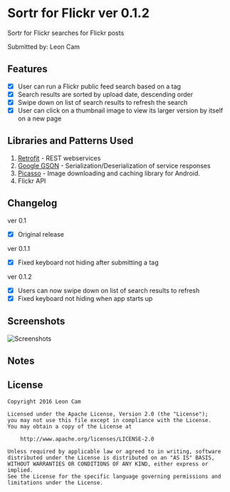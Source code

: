 # Sortr for Flickr ver 0.1.2

Sortr for Flickr searches for Flickr posts

Submitted by: Leon Cam

## Features

* [x] User can run a Flickr public feed search based on a tag
* [x] Search results are sorted by upload date, descending order
* [x] Swipe down on list of search results to refresh the search
* [x] User can click on a thumbnail image to view its larger version by itself on a new page

## Libraries and Patterns Used

1. [Retrofit](http://github.com/square/retrofit) - REST webservices
2. [Google GSON](https://github.com/google/gson) - Serialization/Deserialization of service responses
3. [Picasso](http://square.github.io/picasso/) - Image downloading and caching library for Android.
4. Flickr API

## Changelog

ver 0.1
* [x] Original release

ver 0.1.1
* [x] Fixed keyboard not hiding after submitting a tag

ver 0.1.2
* [x] Users can now swipe down on list of search results to refresh
* [x] Fixed keyboard not hiding when app starts up

## Screenshots

<img src='http://i.imgur.com/3lEHXqt.png' title='Screenshots' width='' alt='Screenshots' />

## Notes

## License

    Copyright 2016 Leon Cam

    Licensed under the Apache License, Version 2.0 (the "License");
    you may not use this file except in compliance with the License.
    You may obtain a copy of the License at

        http://www.apache.org/licenses/LICENSE-2.0

    Unless required by applicable law or agreed to in writing, software
    distributed under the License is distributed on an "AS IS" BASIS,
    WITHOUT WARRANTIES OR CONDITIONS OF ANY KIND, either express or implied.
    See the License for the specific language governing permissions and
    limitations under the License.
